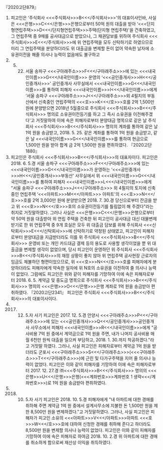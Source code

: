 『2020고단879』
1. 피고인은 ‘주식회사 <<<주식회사>>>B<<</주식회사>>>'의 대표이사인바, 사실은 <<<은행>>>C<<</은행>>>은행으로부터 50억 원의 대출을 받아 ‘<<<단지형연립주택>>>D<<</단지형연립주택>>>주택(단지형 연립주택)'을 건축하였고, 그 연립주택 중 9채를 공사대금으로 받았으나, 그 채권담보를 위하여 주식회사 <<<주식회사>>>E<<</주식회사>>>에 위 연립주택을 모두 신탁하기로 하였으므로 미리 그 연립주택을 분양하더라도 위 대출금을 변제할 돈이 없어 약속한 날자에 소유권이전을 해줄 의사나 능력이 없음에도 불구하고
2018. 5. 22. 서울 송파구 <<<구아래주소>>>F<<</구아래주소>>>에 있는 <<<내국인이름>>>G<<</내국인이름>>> 운영의 ‘<<<공인중개사>>>H<<</공인중개사>>>' 공인중개사 사무실에서 <<<내국인이름>>>G<<</내국인이름>>>를 통하여 피해자 <<<내국인이름>>>I<<</내국인이름>>>에게 ‘서울 송파구 <<<구아래주소>>>J<<</구아래주소>>>외 4필지의 부동산에서 신축중인 연립주택의 <<<호>>>K<<</호>>>호를 2억 1,500만 원에 분양받으면 2018년 5월중으로 주식회사 <<<주식회사>>>B<<</주식회사>>> 명의로 소유권이전등기를 하고 그 즉시 소유권을 이전해주겠다'고 거짓말하여 이에 속은 피해자로부터 분양대금 명목으로 같은 날 주식회사 <<<주식회사>>>B<<</주식회사>>> 명의의 계좌를 통하여 같은 날 1억 원을 송금받고, 2018. 5. 25. 같은 계좌를 통하여 1억 원을 송금받고, 같은 날 <<<내국인이름>>>G<<</내국인이름>>>를 통하여 현금으로 1,500만 원을 받아 합계 금 2억 1,500만 원을 편취하였다.
『2020고단1880』
2. 피고인은 주식회사 <<<주식회사>>>B<<</주식회사>>>의 대표자이다.
피고인은 2018. 6. 5.경 서울 송파구 <<<구아래주소>>>F<<</구아래주소>>>에 있는 <<<내국인이름>>>G<<</내국인이름>>>가 운영하는 ‘<<<공인중개사>>>H<<</공인중개사>>>부동산' 사무실에서 위 <<<내국인이름>>>G<<</내국인이름>>>를 통하여 피해자 <<<내국인이름>>>L<<</내국인이름>>>에게 "서울 송파구 <<<구아래주소>>>J<<</구아래주소>>> 외 4필지의 토지에 신축중인 연립주택 ‘<<<아파트>>>M<<</아파트>>> 아파트'의 <<<호>>>N<<</호>>>호를 2억 3,000만 원에 분양받으면 2018. 7. 30.경 당신으로부터 잔금을 받고 위 <<<호>>>N<<</호>>>호의 소유권이전등기를 틀림없이 해 주겠다"라는 취지로 거짓말하였다.
그러나 사실은 <<<은행>>>C<<</은행>>>은행으로부터 약 50억 원을 대출받아 위 연립 주택을 건축한 뒤 피고인이 공사대금 대신 대물변제받기로 한 위 연립주택 중 9개 호실은 모두 위 대출금 담보를 위해 주식회사 <<<신탁회사>>>E<<</신탁회사>>>에 신탁하기로 약정된 상태였고, 피고인이 피해자로부터 분양대금을 지급받더라도 이를 위 주식회사 <<<주식회사>>>B<<</주식회사>>> 운영비 또는 개인 카드대금 결제 등의 용도로 사용할 생각이었을 뿐 위 대출금을 변제할 생각이 없었으며, 당시 피고인이 운영하던 위 주식회사 <<<주식회사>>>B<<</주식회사>>>의 재정 상황이 좋지 않아 위 연립주택 공사현장 근로자의 임금도 체불하던 형편이었으므로, 위 <<<호>>>N<<</호>>>호를 피해자에게 분양하더라도 피해자에게 약속한 일자에 위 N호의 소유권을 이전하여 줄 의사나 능력이 없었다.
그럼에도 피고인은 위와 같이 피해자를 기망하여 이에 속은 피해자로부터 2018. 6. 5. 계약금 및 중도금 명목으로 주식회사 <<<주식회사>>>B<<</주식회사>>> 명의의 <<<은행>>>O<<</은행>>>은행 계좌로 1억 원을 송금받아 편취하였다.
『2020고단2341』
피고인은 주식회사 <<<주식회사>>>B<<</주식회사>>>의 대표이사이다.
3. 2017. 12. 5.자 사기
피고인은 2017. 12. 5.경 안양시 <<<구아래주소>>>P<<</구아래주소>>>에 있는 <<<공인중개사>>>Q<<</공인중개사>>>공인중개사 사무소에서 피해자 <<<내국인이름>>>R<<</내국인이름>>>에게 "공사비용 7억 원 중에서 계약금으로 1억 원을 주면, 내가 나머지 공사비용 매월 6천만 원씩 대출을 일으켜 부담하고, 2018. 1. 30.까지 착공하겠다."라고 거짓말 하였다.
그러나, 사실 피고인은 피해자로부터 계약금 1억 원을 받더라도 군포시 <<<구아래주소>>>S<<</구아래주소>>>(<<<구아래주소>>>T<<</구아래주소>>>)에 근린 및 다가구주택을 지어 줄 의사나 능력이 없었다.
피고인은 이와 같이 피해자를 기망하여 이에 속은 피해자로부터 2017. 12. 27.경 ㈜<<<주식회사>>>B<<</주식회사>>> 명의의 <<<은행>>>U<<</은행>>>은행(<<<계좌번호>>>계좌번호 1 생략<<</계좌번호>>>)로 1억 원을 송금받아 편취하였다.
4. 2018. 10. 5.자 사기
피고인은 2018. 10. 5.경 피해자에게 "내 아파트에 대한 경매를 취하해 주면 계약금 1억 원 중에서 설계사무소에 지불한 돈 1,500만 원을 제한 8,500만 원을 변제하겠다."고 거짓말하였다.
그러나, 사실 피고인은 피해자가 피고인 소유의 <<<아파트>>>V<<</아파트>>>아파트 <<<호>>>W<<</호>>>호에 대하여 신청한 경매를 취하해 준다고 하더라도 8,500만 원을 변제할 의사나 능력이 없었다.
피고인은 이와 같이 피해자를 기망하여 이에 속은 피해자로 하여금 2018. 10. 2.경 위 아파트에 대한 경매를 취소하게 함으로써 재산상 이익을 취득하였다.